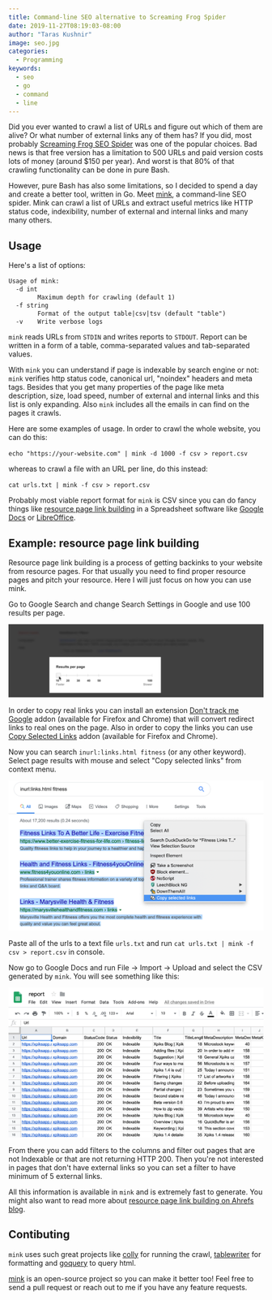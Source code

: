 ```yaml
---
title: Command-line SEO alternative to Screaming Frog Spider
date: 2019-11-27T08:19:03-08:00
author: "Taras Kushnir"
image: seo.jpg
categories:
  - Programming
keywords:
  - seo
  - go
  - command
  - line
---
```


Did you ever wanted to crawl a list of URLs and figure out which of them are alive? Or what number of external links any of them has? If you did, most probably [Screaming Frog SEO Spider](https://www.screamingfrog.co.uk/seo-spider/) was one of the popular choices. Bad news is that free version has a limitation to 500 URLs and paid version costs lots of money (around $150 per year). And worst is that 80% of that crawling functionality can be done in pure Bash.

<!--more-->

However, pure Bash has also some limitations, so I decided to spend a day and create a better tool, written in Go. Meet [mink](https://github.com/ribtoks/mink), a command-line SEO spider. Mink can crawl a list of URLs and extract useful metrics like HTTP status code, indexibility, number of external and internal links and many many others.

## Usage

Here's a list of options:

```
Usage of mink:
  -d int
    	Maximum depth for crawling (default 1)
  -f string
    	Format of the output table|csv|tsv (default "table")
  -v	Write verbose logs
```

`mink` reads URLs from `STDIN` and writes reports to `STDOUT`. Report can be written in a form of a table, comma-separated values and tab-separated values.

With `mink` you can understand if page is indexable by search engine or not: `mink` verifies http status code, canonical url, "noindex" headers and meta tags. Besides that you get many properties of the page like meta description, size, load speed, number of external and internal links and this list is only expanding. Also `mink` includes all the emails in can find on the pages it crawls.

Here are some examples of usage. In order to crawl the whole website, you can do this:

`echo "https://your-website.com" | mink -d 1000 -f csv > report.csv`

whereas to crawl a file with an URL per line, do this instead:

`cat urls.txt | mink -f csv > report.csv`

Probably most viable report format for `mink` is CSV since you can do fancy things like [resource page link building](https://www.youtube.com/watch?v=8f4YTubL6cM) in a Spreadsheet software like [Google Docs](https://docs.google.com/) or [LibreOffice](https://www.libreoffice.org/).

## Example: resource page link building

Resource page link building is a process of getting backinks to your website from resource pages. For that usually you need to find proper resource pages and pitch your resource. Here I will just focus on how you can use mink.

 Go to Google Search and change Search Settings in Google and use 100 results per page.

![Google search settings](/img/google-search-settings.png)

In order to copy real links you can install an extension [Don't track me Google](https://github.com/Rob--W/dont-track-me-google) addon (available for Firefox and Chrome) that will convert redirect links to real ones on the page. Also in order to copy the links you can use [Copy Selected Links](https://gitlab.com/Marnes/copy-selected-links) addon (available for Firefox and Chrome).

Now you can search `inurl:links.html fitness` (or any other keyword). Select page results with mouse and select "Copy selected links" from context menu.

![Copy search results](/img/extract-serp-links.png)

Paste all of the urls to a text file `urls.txt` and run `cat urls.txt | mink -f csv > report.csv` in console.

Now go to Google Docs and run File -> Import -> Upload and select the CSV generated by `mink`. You will see something like this:

![Google Sheets report](/img/google-sheets-report.png)

From there you can add filters to the columns and filter out pages that are not Indexable or that are not returning HTTP 200. Then you're not interested in pages that don't have external links so you can set a filter to have minimum of 5 external links.

All this information is available in `mink` and is extremely fast to generate. You might also want to read more about [resource page link building on Ahrefs blog](https://ahrefs.com/blog/resource-page-link-building/).

## Contibuting

`mink` uses such great projects like [colly](https://github.com/gocolly/colly) for running the crawl, [tablewriter](github.com/olekukonko/tablewriter) for formatting and [goquery](github.com/PuerkitoBio/goquery) to query html.

[mink](https://github.com/ribtoks/mink) is an open-source project so you can make it better too! Feel free to send a pull request or reach out to me if you have any feature requests.
